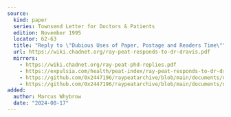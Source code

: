 ```yaml
---
source:
  kind: paper
  series: Townsend Letter for Doctors & Patients
  edition: November 1995
  locator: 62-63
  title: "Reply to \"Dubious Uses of Paper, Postage and Readers Time\""
  url: https://wiki.chadnet.org/ray-peat-responds-to-dr-dravis.pdf
  mirrors:
    - https://wiki.chadnet.org/ray-peat-phd-replies.pdf
    - https://expulsia.com/health/peat-index/ray-peat-responds-to-dr-dravis.pdf
    - https://github.com/0x2447196/raypeatarchive/blob/main/documents/newsletters/ray-peat-phd-replies.txt
    - https://github.com/0x2447196/raypeatarchive/blob/main/documents/newsletters/ray-peat-responds-to-dr-dravis.txt
added:
  author: Marcus Whybrow
  date: "2024-08-17"
---
```

